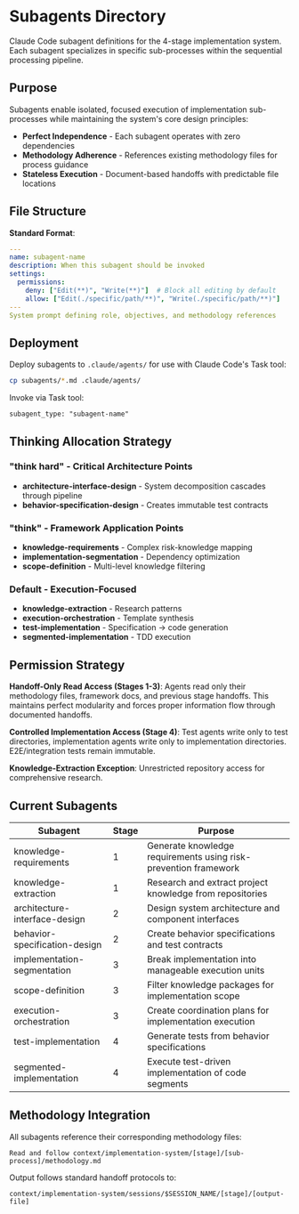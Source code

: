 # Subagents Directory

Claude Code subagent definitions for the 4-stage implementation system. Each subagent specializes in specific sub-processes within the sequential processing pipeline.

## Purpose

Subagents enable isolated, focused execution of implementation sub-processes while maintaining the system's core design principles:
- **Perfect Independence** - Each subagent operates with zero dependencies
- **Methodology Adherence** - References existing methodology files for process guidance
- **Stateless Execution** - Document-based handoffs with predictable file locations

## File Structure

**Standard Format**:
```yaml
---
name: subagent-name
description: When this subagent should be invoked
settings:
  permissions:
    deny: ["Edit(**)", "Write(**)"]  # Block all editing by default
    allow: ["Edit(./specific/path/**)", "Write(./specific/path/**)"]
---
System prompt defining role, objectives, and methodology references
```

## Deployment

Deploy subagents to `.claude/agents/` for use with Claude Code's Task tool:
```bash
cp subagents/*.md .claude/agents/
```

Invoke via Task tool:
```
subagent_type: "subagent-name"
```

## Thinking Allocation Strategy

### "think hard" - Critical Architecture Points
- **architecture-interface-design** - System decomposition cascades through pipeline
- **behavior-specification-design** - Creates immutable test contracts

### "think" - Framework Application Points  
- **knowledge-requirements** - Complex risk-knowledge mapping
- **implementation-segmentation** - Dependency optimization
- **scope-definition** - Multi-level knowledge filtering

### Default - Execution-Focused
- **knowledge-extraction** - Research patterns
- **execution-orchestration** - Template synthesis
- **test-implementation** - Specification → code generation
- **segmented-implementation** - TDD execution

## Permission Strategy

**Handoff-Only Read Access (Stages 1-3)**: Agents read only their methodology files, framework docs, and previous stage handoffs. This maintains perfect modularity and forces proper information flow through documented handoffs.

**Controlled Implementation Access (Stage 4)**: Test agents write only to test directories, implementation agents write only to implementation directories. E2E/integration tests remain immutable.

**Knowledge-Extraction Exception**: Unrestricted repository access for comprehensive research.

## Current Subagents

| Subagent | Stage | Purpose |
|----------|--------|---------|
| knowledge-requirements | 1 | Generate knowledge requirements using risk-prevention framework |
| knowledge-extraction | 1 | Research and extract project knowledge from repositories |
| architecture-interface-design | 2 | Design system architecture and component interfaces |
| behavior-specification-design | 2 | Create behavior specifications and test contracts |
| implementation-segmentation | 3 | Break implementation into manageable execution units |
| scope-definition | 3 | Filter knowledge packages for implementation scope |
| execution-orchestration | 3 | Create coordination plans for implementation execution |
| test-implementation | 4 | Generate tests from behavior specifications |
| segmented-implementation | 4 | Execute test-driven implementation of code segments |

## Methodology Integration

All subagents reference their corresponding methodology files:
```
Read and follow context/implementation-system/[stage]/[sub-process]/methodology.md
```

Output follows standard handoff protocols to:
```
context/implementation-system/sessions/$SESSION_NAME/[stage]/[output-file]
```